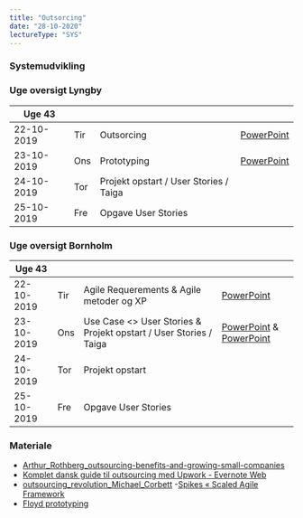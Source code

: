 ```yaml
---
title: "Outsorcing"
date: "28-10-2020"
lectureType: "SYS"
---
```


### Systemudvikling

### Uge oversigt Lyngby

| Uge 43     |     |                                        |                                                                                              |
| ---------- | --- | -------------------------------------- | -------------------------------------------------------------------------------------------- |
| 22-10-2019 | Tir | Outsorcing                             | [PowerPoint](https://www.dropbox.com/s/9w0lx8akn0rft18/Outsourcing2019.pptx?dl=0)            |
| 23-10-2019 | Ons | Prototyping                            | [PowerPoint](https://www.dropbox.com/s/kwc1bxdq5cq8qf5/Prototyping%20and%20Spikes.pptx?dl=0) |
| 24-10-2019 | Tor | Projekt opstart / User Stories / Taiga |                                                                                              |
| 25-10-2019 | Fre | Opgave User Stories                    |                                                                                              |

### Uge oversigt Bornholm

| Uge 43     |     |                                                                   |                                                                                                                                                                               |
| ---------- | --- | ----------------------------------------------------------------- | ----------------------------------------------------------------------------------------------------------------------------------------------------------------------------- |
| 22-10-2019 | Tir | Agile Requerements & Agile metoder og XP                          | [PowerPoint](https://www.dropbox.com/s/rl2hs709ek3nswn/Agile%20software%20requirements.pptx?dl=0)                                                                             |
| 23-10-2019 | Ons | Use Case <> User Stories & Projekt opstart / User Stories / Taiga | [PowerPoint](https://www.dropbox.com/s/uhtp7nxyoi9e5l8/UP%20%26%20Use%20Cases.pptx?dl=0) & [PowerPoint](https://www.dropbox.com/s/1hnw6rvlw7anmkc/XP%20%26%20SCRUM.pptx?dl=0) |
| 24-10-2019 | Tor | Projekt opstart                                                   |                                                                                                                                                                               |
| 25-10-2019 | Fre | Opgave User Stories                                               |                                                                                                                                                                               |

### Materiale

- [Arthur_Rothberg_outsourcing-benefits-and-growing-small-companies](https://www.dropbox.com/s/a68qgp9ric7b300/Arthur_Rothberg_outsourcing-benefits-and-growing-small-companies.pdf?dl=0)
- [Komplet dansk guide til outsourcing med Upwork - Evernote Web](https://www.dropbox.com/s/yenldkbxi8a8uq1/Komplet%20dansk%20guide%20til%20outsourcing%20med%20Upwork%20-%20Evernote%20Web.pdf?dl=0)
- [outsourcing_revolution_Michael_Corbett](https://www.dropbox.com/s/96wwv3e7v44xclu/outsourcing_revolution_Michael_Corbett.pdf?dl=0) -[Spikes « Scaled Agile Framework](https://www.dropbox.com/s/3rpkblfpk0gw0ys/Spikes%20%C2%AB%20Scaled%20Agile%20Framework.pdf?dl=0)
- [Floyd prototyping](https://www.dropbox.com/s/r6dk7gos864lmnk/Floyd%20prototyping.pdf?dl=0)
